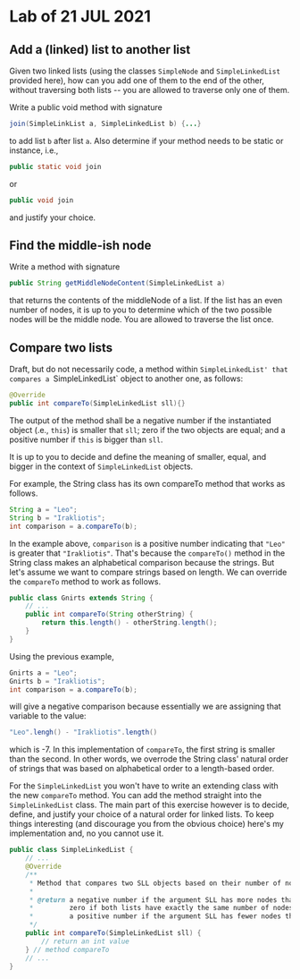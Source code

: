 # Lab of 21 JUL 2021

## Add a (linked) list to another list

Given two linked lists (using the classes `SimpleNode` and `SimpleLinkedList` provided here), how can you add one of them to the end of the other, without traversing both lists -- you are allowed to traverse only one of them.

Write a public void method with signature

```java
join(SimpleLinkList a, SimpleLinkedList b) {...}
```

to add list `b` after list `a`. Also determine if your method needs to be static or instance, i.e.,

```java
public static void join
```
or
```java
public void join
```
and justify your choice.

## Find the middle-ish node

Write a method with signature

```java
public String getMiddleNodeContent(SimpleLinkedList a)
```

that returns the contents of the middleNode of a list. If the list has an even number of nodes, it is up to you to determine which of the two possible nodes will be the middle node. You are allowed to traverse the list once.

## Compare two lists

Draft, but do not necessarily code, a method within `SimpleLinkedList' that compares a `SimpleLinkedList` object to another one, as follows:

```java
@Override
public int compareTo(SimpleLinkedList sll){}
```

The output of the method shall be a negative number if the instantiated object (.e., `this`) is smaller that `sll`; zero if the two objects are equal; and a positive number if `this` is bigger than `sll`.

It is up to you to decide and define the meaning of smaller, equal, and bigger in the context of `SimpleLinkedList` objects.

For example, the String class has its own compareTo method that works as follows.
```java
String a = "Leo";
String b = "Irakliotis";
int comparison = a.compareTo(b);
```
In the example above, `comparison` is a positive number indicating that `"Leo"` is greater that `"Irakliotis"`. That's because the `compareTo()` method in the String class makes an alphabetical comparison because the strings. But let's assume we want to compare strings based on length. We can override the `compareTo` method to work as follows.

```java
public class Gnirts extends String {
    // ...
    public int compareTo(String otherString) {
        return this.length() - otherString.length();
    }
}
```

Using the previous example,
```java
Gnirts a = "Leo";
Gnirts b = "Irakliotis";
int comparison = a.compareTo(b);
```
will give a negative comparison because essentially we are assigning that variable to the value:
```java
"Leo".lengh() - "Irakliotis".length()
```
which is -7. In this implementation of `compareTo`, the first string is smaller than the second. In other words, we overrode the String class' natural order of strings that was based on alphabetical order to a length-based order.

For the `SimpleLinkedList` you won't have to write an extending class with the new `compareTo` method. You can add the method straight into the `SimpleLinkedList` class. The main part of this exercise however is to decide, define, and justify your choice of a natural order for linked lists. To keep things interesting (and discourage you from the obvious choice) here's my implementation and, no you cannot use it.

```java
public class SimpleLinkedList {
    // ...
    @Override
    /**
     * Method that compares two SLL objects based on their number of nodes.
     * 
     * @return a negative number if the argument SLL has more nodes than this object;
     *         zero if both lists have exactly the same number of nodes;
     *         a positive number if the argument SLL has fewer nodes than this object;
     */
    public int compareTo(SimpleLinkedList sll) {
        // return an int value
    } // method compareTo
    // ...
}
```